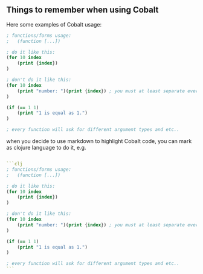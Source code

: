 ## Things to remember when using Cobalt

Here some examples of Cobalt usage:

```clj
; functions/forms usage:
;   (function [...])

; do it like this:
(for 10 index
    (print {index})
)

; don't do it like this:
(for 10 index
    (print "number: ")(print {index}) ; you must at least separate every function by spaces: "(print "number: ") (print {index})"
)

(if (== 1 1)
    (print "1 is equal as 1.")
)

; every function will ask for different argument types and etc..
```

when you decide to use markdown to highlight Cobalt code, you can mark as clojure language to do it, e.g.

````clj

```clj
; functions/forms usage:
;   (function [...])

; do it like this:
(for 10 index
    (print {index})
)

; don't do it like this:
(for 10 index
    (print "number: ")(print {index}) ; you must at least separate every function by spaces: "(print "number: ") (print {index})"
)

(if (== 1 1)
    (print "1 is equal as 1.")
)

; every function will ask for different argument types and etc..
```

````
